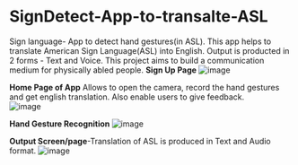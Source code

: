 # SignDetect-App-to-transalte-ASL
Sign language- App to detect hand gestures(in ASL). This app helps to translate American Sign Language(ASL) into English. Output is producted in 2 forms - Text and Voice.
This project aims to build a communication medium for physically abled people.
**Sign Up Page**
![image](https://github.com/jadhavvaish/SignDetect-App-to-transalte-ASL/assets/81427041/ca62d067-2f29-4a27-ab30-510156018116)

**Home Page of App** Allows to open the camera, record the hand gestures and get english translation. Also enable users to give feedback.  
![image](https://github.com/jadhavvaish/SignDetect-App-to-transalte-ASL/assets/81427041/066c0530-2b57-4142-bee9-3bea4537dc6e)

**Hand Gesture Recognition**
![image](https://github.com/jadhavvaish/SignDetect-App-to-transalte-ASL/assets/81427041/dca91a53-6c9b-4d26-815e-6daf82b12613)

**Output Screen/page**-Translation of ASL is produced in Text and Audio format.
![image](https://github.com/jadhavvaish/SignDetect-App-to-transalte-ASL/assets/81427041/9ae702e8-9f4c-496c-8167-f58399475cf0)
